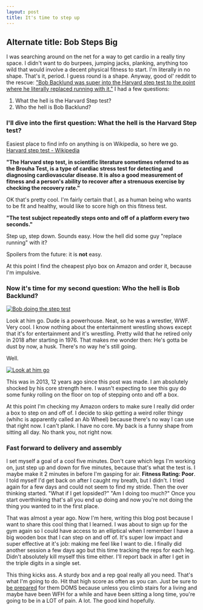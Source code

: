 ```yaml
---
layout: post
title: It's time to step up
---
```


## Alternate title: Bob Steps Big

I was searching around on the net for a way to get cardio in a really tiny space. I didn't want to do burpees, jumping jacks, planking, anything too wild that would involve a decent physical fitness to start. I'm literally in no shape. That's it, period. I guess round is a shape. Anyway, good ol' reddit to the rescue: ["Bob Backlund was super into the Harvard step test to the point where he literally replaced running with it."](https://www.reddit.com/r/running/comments/fm0mxl/cardio_workout_at_home_during_quarantine/i85v2jz/) I had a few questions:
1. What the hell is the Harvard Step test?
2. Who the hell is Bob Backlund?

### I'll dive into the first question: What the hell is the Harvard Step test?

Easiest place to find info on anything is on Wikipedia, so here we go. [Harvard step test - Wikipedia](https://en.wikipedia.org/wiki/Harvard_step_test)

**"The Harvard step test, in scientific literature sometimes referred to as the Brouha Test, is a type of cardiac stress test for detecting and diagnosing cardiovascular disease. It is also a good measurement of fitness and a person's ability to recover after a strenuous exercise by checking the recovery rate."** 

OK that's pretty cool. I'm fairly certain that I, as a human being who wants to be fit and healthy, would like to score high on this fitness test. 

**"The test subject repeatedly steps onto and off of a platform every two seconds."**

Step up, step down. Sounds easy. How the hell did some guy "replace running" with it?

Spoilers from the future: it is **not** easy.

At this point I find the cheapest plyo box on Amazon and order it, because I'm impulsive.

### Now it's time for my second question: Who the hell is Bob Backlund?

[![Bob doing the step test](https://i.ytimg.com/vi_webp/PR7KfB0iPTg/maxresdefault.webp)](https://www.youtube.com/watch?v=PR7KfB0iPTg "Bob Backlund performs the Harvard Step Test Championship Wrestling April 9th, 1983
")

Look at him go. Dude is a powerhouse. Neat, so he was a wrestler, WWF. Very cool. I know nothing about the entertainment wrestling shows except that it's for entertainment and it's wrestling. Pretty wild that he retired only in 2018 after starting in 1976. That makes me wonder then: He's gotta be dust by now, a husk. There's no way he's still going.

Well.

[![Look at him go](https://i.ytimg.com/vi/GVFGZCqgJm8/maxresdefault.jpg)](https://www.youtube.com/watch?v=PR7KfB0iPTg "Bob Backlund's Gym in a Box.")

This was in 2013, 12 years ago since this post was made. I am absolutely shocked by his core strength here. I wasn't expecting to see this guy do some funky rolling on the floor on top of stepping onto and off a box.

At this point I'm checking my Amazon orders to make sure I really did order a box to step on and off of. I decide to skip getting a weird roller thingy (whihc is apparently called an Ab Wheel) because there's no way I can use that right now. I can't plank. I have no core. My back is a funny shape from sitting all day. No thank you, not right now.

### Fast forward to delivery and assembly

I set myself a goal of a cool five minutes. Don't care which legs I'm working on, just step up and down for five minutes, because that's what the test is. I maybe make it 2 minutes in before I'm gasping for air. **Fitness Rating: Poor**. I told myself I'd get back on after I caught my breath, but I didn't. I tried again for a few days and could not seem to find my stride. Then the over thinking started. "What if I get lopsided?" "Am I doing too much?" Once you start overthinking that's all you end up doing and now you're not doing the thing you wanted to in the first place.

That was almost a year ago. Now I'm here, writing this blog post because I want to share this cool thing that I learned. I was about to sign up for the gym again so I could have access to an elliptical when I remember I have a big wooden box that I can step on and off of. It's super low impact and super effective at it's job: making me feel like I want to die. I finally did another session a few days ago but this time tracking the reps for each leg. Didn't absolutely kill myself this time either. I'll report back in after I get in the triple digits in a single set.

This thing kicks ass. A sturdy box and a rep goal really all you need. That's what I'm going to do. Hit that high score as often as you can. Just be sure to [be prepared](https://www.youtube.com/watch?v=G-XPJINc2Oc "👀") for them DOMS because unless you climb stairs for a living and maybe have been WFH for a while and have been sitting a long time, you're going to be in a LOT of pain. A lot. The good kind hopefully.
